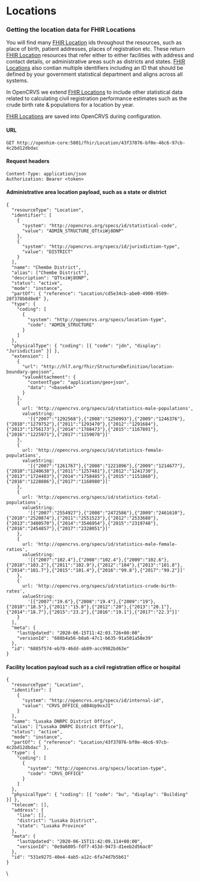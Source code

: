 # Locations

### Getting the location data for FHIR Locations

You will find many [FHIR Location](https://www.hl7.org/fhir/location.html) ids throughout the resources, such as place of birth, patient addresses, places of registration etc. These return [FHIR Location](https://www.hl7.org/fhir/location.html) resources that refer either to either facilities with address and contact details, or administrative areas such as districts and states. [FHIR Locations](https://www.hl7.org/fhir/location.html) also contian multiple identifiers including an ID that should be defined by your government statistical department and aligns across all systems.

In OpenCRVS we extend [FHIR Locations](https://www.hl7.org/fhir/location.html) to include other statistical data related to calculating civil registration performance estimates such as the crude birth rate & populations for a location by year.

[FHIR Locations](https://www.hl7.org/fhir/location.html) are saved into OpenCRVS during configuration.

#### **URL**

```
GET http://openhim-core:5001/fhir/Location/43f37076-bf0e-46c6-97cb-4c2bd12dbdac
```

#### **Request headers**

```
Content-Type: application/json
Authorization: Bearer <token>
```

#### **Administrative area location payload, such as a state or district**

```
{
  "resourceType": "Location",
  "identifier": [
    {
      "system": "http://opencrvs.org/specs/id/statistical-code",
      "value": "ADMIN_STRUCTURE_QTtxiWj8ONP"
    },
    {
      "system": "http://opencrvs.org/specs/id/jurisdiction-type",
      "value": "DISTRICT"
    }
  ],
  "name": "Chembe District",
  "alias": ["Chembe District"],
  "description": "QTtxiWj8ONP",
  "status": "active",
  "mode": "instance",
  "partOf": { "reference": "Location/cd5e34cb-abe0-4900-9509-28f378b8d8e8" },
  "type": {
    "coding": [
      {
        "system": "http://opencrvs.org/specs/location-type",
        "code": "ADMIN_STRUCTURE"
      }
    ]
  },
  "physicalType": { "coding": [{ "code": "jdn", "display": "Jurisdiction" }] },
  "extension": [
    {
      "url": "http://hl7.org/fhir/StructureDefinition/location-boundary-geojson",
      "valueAttachment": {
        "contentType": "application/geo+json",
        "data": "<base64>"
      }
    },
    {
      url: 'http://opencrvs.org/specs/id/statistics-male-populations',
      valueString:
        '[{"2007":"1292568"},{"2008":"1250993"},{"2009":"1246376"},{"2010":"1279752"},{"2011":"1293470"},{"2012":"1291684"},{"2013":"1756173"},{"2014":"1788473"},{"2015":"1167891"},{"2016":"1225971"},{"2017":"1159078"}]'
    },
    {
      url: 'http://opencrvs.org/specs/id/statistics-female-populations',
      valueString:
        '[{"2007":"1261767"},{"2008":"1221096"},{"2009":"1214677"},{"2010":"1240638"},{"2011":"1257481"},{"2012":"1241730"},{"2013":"1724403"},{"2014":"1758485"},{"2015":"1151860"},{"2016":"1228886"},{"2017":"1168980"}]'
    },
    {
      url: 'http://opencrvs.org/specs/id/statistics-total-populations',
      valueString:
        '[{"2007":"2554927"},{"2008":"2472586"},{"2009":"2461610"},{"2010":"2520874"},{"2011":"2551523"},{"2012":"2533688"},{"2013":"3480570"},{"2014":"3546954"},{"2015":"2319748"},{"2016":"2454857"},{"2017":"2328051"}]'
    },
    {
      url: 'http://opencrvs.org/specs/id/statistics-male-female-ratios',
      valueString:
        '[{"2007":"102.4"},{"2008":"102.4"},{"2009":"102.6"},{"2010":"103.2"},{"2011":"102.9"},{"2012":"104"},{"2013":"101.8"},{"2014":"101.7"},{"2015":"101.4"},{"2016":"99.8"},{"2017":"99.2"}]'
    },
    {
      url: 'http://opencrvs.org/specs/id/statistics-crude-birth-rates',
      valueString:
        '[{"2007":"19.6"},{"2008":"19.4"},{"2009":"19"},{"2010":"18.5"},{"2011":"15.8"},{"2012":"20"},{"2013":"20.1"},{"2014":"18.7"},{"2015":"23.2"},{"2016":"19.1"},{"2017":"22.3"}]'
    }
  ],
  "meta": {
    "lastUpdated": "2020-06-15T11:42:03.726+00:00",
    "versionId": "688b4a56-b8a6-47c1-b635-91a501a58e39"
  },
  "id": "6885f574-eb70-46dd-ab89-acc9982bd63e"
}
```

#### **Facility location payload such as a civil registration office or hospital**

```
{
  "resourceType": "Location",
  "identifier": [
    {
      "system": "http://opencrvs.org/specs/id/internal-id",
      "value": "CRVS_OFFICE_o8B4Up9xxJI"
    }
  ],
  "name": "Lusaka DNRPC District Office",
  "alias": ["Lusaka DNRPC District Office"],
  "status": "active",
  "mode": "instance",
  "partOf": { "reference": "Location/43f37076-bf0e-46c6-97cb-4c2bd12dbdac" },
  "type": {
    "coding": [
      {
        "system": "http://opencrvs.org/specs/location-type",
        "code": "CRVS_OFFICE"
      }
    ]
  },
  "physicalType": { "coding": [{ "code": "bu", "display": "Building" }] },
  "telecom": [],
  "address": {
    "line": [],
    "district": "Lusaka District",
    "state": "Lusaka Province"
  },
  "meta": {
    "lastUpdated": "2020-06-15T11:42:09.114+00:00",
    "versionId": "0e9a6805-fdf7-453d-9473-d1eeb2d56ac0"
  },
  "id": "531e9275-40e4-4ab5-a12c-6fa74d7b5b61"
}
```

\
